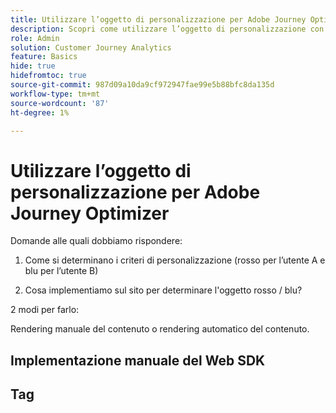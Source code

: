 ```yaml
---
title: Utilizzare l’oggetto di personalizzazione per Adobe Journey Optimizer
description: Scopri come utilizzare l’oggetto di personalizzazione con Adobe Journey Optimizer
role: Admin
solution: Customer Journey Analytics
feature: Basics
hide: true
hidefromtoc: true
source-git-commit: 987d09a10da9cf972947fae99e5b88bfc8da135d
workflow-type: tm+mt
source-wordcount: '87'
ht-degree: 1%

---
```


# Utilizzare l’oggetto di personalizzazione per Adobe Journey Optimizer

Domande alle quali dobbiamo rispondere:

1. Come si determinano i criteri di personalizzazione (rosso per l’utente A e blu per l’utente B)

1. Cosa implementiamo sul sito per determinare l&#39;oggetto rosso / blu?


2 modi per farlo:

Rendering manuale del contenuto o rendering automatico del contenuto.


## Implementazione manuale del Web SDK






## Tag

